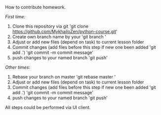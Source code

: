 How to contribute homework.

*First time:*
1) Clone this repository via git
'git clone https://github.com/MykhailoZen/python-course.git'
2) Create own branch name by your <name-surname> 'git branch <name-surname>'
3) Adjust or add new files (depend on task) to current lesson folder
4) Commit changes (add files before this step if new one been added 'git add .') 'git commit -m commit message'
5) push changes to your named branch 'git push' 

*Other times:*
1) Rebase your branch on master 'git rebase master <name-surname>'
2) Adjust or add new files (depend on task) to current lesson folder
3) Commit changes (add files before this step if new one been added 'git add .') 'git commit -m commit message'
4) push changes to your named branch 'git push'

All steps could be performed via UI client.
